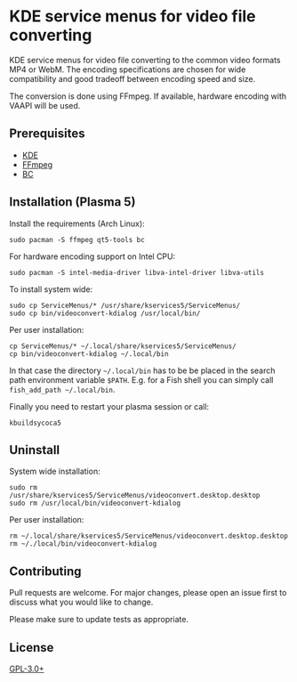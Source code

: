 # KDE service menus for video file converting

KDE service menus for video file converting to the common video formats
MP4 or WebM. The encoding specifications are chosen for wide compatibility and
good tradeoff between encoding speed and size.

The conversion is done using FFmpeg. If available, hardware encoding with VAAPI
will be used.

## Prerequisites

* [KDE](https://www.kde.org/)
* [FFmpeg](https://www.ffmpeg.org/)
* [BC](https://www.gnu.org/software/bc/)

## Installation (Plasma 5)

Install the requirements (Arch Linux):

    sudo pacman -S ffmpeg qt5-tools bc

For hardware encoding support on Intel CPU:

    sudo pacman -S intel-media-driver libva-intel-driver libva-utils

To install system wide:

    sudo cp ServiceMenus/* /usr/share/kservices5/ServiceMenus/
    sudo cp bin/videoconvert-kdialog /usr/local/bin/

Per user installation:

    cp ServiceMenus/* ~/.local/share/kservices5/ServiceMenus/
    cp bin/videoconvert-kdialog ~/.local/bin

In that case the directory `~/.local/bin` has to be be placed in the search path
environment variable `$PATH`.
E.g. for a Fish shell you can simply call `fish_add_path ~/.local/bin`.

Finally you need to restart your plasma session or call:

    kbuildsycoca5

## Uninstall

System wide installation:

    sudo rm /usr/share/kservices5/ServiceMenus/videoconvert.desktop.desktop
    sudo rm /usr/local/bin/videoconvert-kdialog

Per user installation:

    rm ~/.local/share/kservices5/ServiceMenus/videoconvert.desktop.desktop
    rm ~/./local/bin/videoconvert-kdialog

## Contributing

Pull requests are welcome. For major changes, please open an issue first to
discuss what you would like to change.

Please make sure to update tests as appropriate.

## License

[GPL-3.0+](https://www.gnu.org/licenses/gpl-3.0.de.html)
